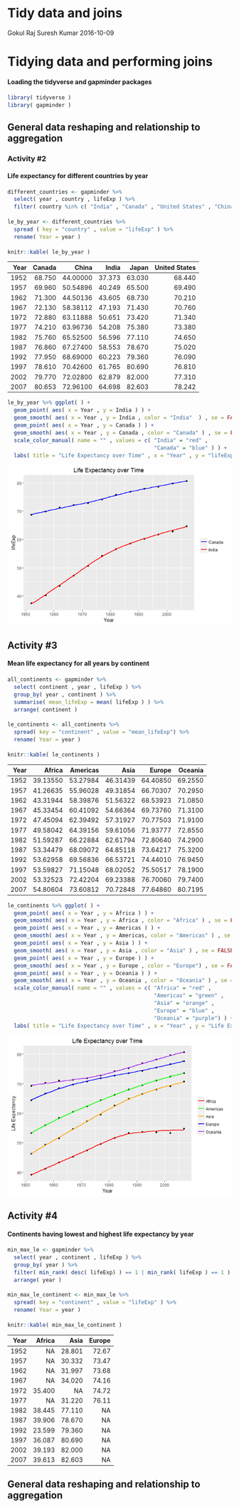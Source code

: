 Tidy data and joins
================
Gokul Raj Suresh Kumar
2016-10-09

Tidying data and performing joins
=================================

#### Loading the tidyverse and gapminder packages

``` r
library( tidyverse )
library( gapminder )
```

General data reshaping and relationship to aggregation
------------------------------------------------------

### Activity \#2

#### Life expectancy for different countries by year

``` r
different_countries <- gapminder %>% 
  select( year , country , lifeExp ) %>% 
  filter( country %in% c( "India" , "Canada" , "United States" , "China" , "Japan" ) )

le_by_year <- different_countries %>% 
  spread ( key = "country" , value = "lifeExp" ) %>% 
  rename( Year = year )

knitr::kable( le_by_year )
```

|  Year|  Canada|     China|   India|   Japan|  United States|
|-----:|-------:|---------:|-------:|-------:|--------------:|
|  1952|  68.750|  44.00000|  37.373|  63.030|         68.440|
|  1957|  69.960|  50.54896|  40.249|  65.500|         69.490|
|  1962|  71.300|  44.50136|  43.605|  68.730|         70.210|
|  1967|  72.130|  58.38112|  47.193|  71.430|         70.760|
|  1972|  72.880|  63.11888|  50.651|  73.420|         71.340|
|  1977|  74.210|  63.96736|  54.208|  75.380|         73.380|
|  1982|  75.760|  65.52500|  56.596|  77.110|         74.650|
|  1987|  76.860|  67.27400|  58.553|  78.670|         75.020|
|  1992|  77.950|  68.69000|  60.223|  79.360|         76.090|
|  1997|  78.610|  70.42600|  61.765|  80.690|         76.810|
|  2002|  79.770|  72.02800|  62.879|  82.000|         77.310|
|  2007|  80.653|  72.96100|  64.698|  82.603|         78.242|

``` r
le_by_year %>% ggplot( ) +
  geom_point( aes( x = Year , y = India ) ) +  
  geom_smooth( aes( x = Year , y = India , color = "India"  ) , se = FALSE ) +
  geom_point( aes( x = Year , y = Canada ) ) +  
  geom_smooth( aes( x = Year , y = Canada , color = "Canada" ) , se = FALSE ) +
  scale_color_manual( name = "" , values = c( "India" = "red" ,
                                              "Canada" = "blue" ) ) +
  labs( title = "Life Expectancy over Time" , x = "Year" , y = "lifeExp" )
```

![](hw04_tidy-data-joins_files/figure-markdown_github/unnamed-chunk-2-1.png)

Activity \#3
------------

#### Mean life expectancy for all years by continent

``` r
all_continents <- gapminder %>% 
  select( continent , year , lifeExp ) %>% 
  group_by( year , continent ) %>% 
  summarise( mean_lifeExp = mean( lifeExp ) ) %>% 
  arrange( continent )

le_continents <- all_continents %>% 
  spread( key = "continent" , value = "mean_lifeExp") %>% 
  rename( Year = year )

knitr::kable( le_continents )
```

|  Year|    Africa|  Americas|      Asia|    Europe|  Oceania|
|-----:|---------:|---------:|---------:|---------:|--------:|
|  1952|  39.13550|  53.27984|  46.31439|  64.40850|  69.2550|
|  1957|  41.26635|  55.96028|  49.31854|  66.70307|  70.2950|
|  1962|  43.31944|  58.39876|  51.56322|  68.53923|  71.0850|
|  1967|  45.33454|  60.41092|  54.66364|  69.73760|  71.3100|
|  1972|  47.45094|  62.39492|  57.31927|  70.77503|  71.9100|
|  1977|  49.58042|  64.39156|  59.61056|  71.93777|  72.8550|
|  1982|  51.59287|  66.22884|  62.61794|  72.80640|  74.2900|
|  1987|  53.34479|  68.09072|  64.85118|  73.64217|  75.3200|
|  1992|  53.62958|  69.56836|  66.53721|  74.44010|  76.9450|
|  1997|  53.59827|  71.15048|  68.02052|  75.50517|  78.1900|
|  2002|  53.32523|  72.42204|  69.23388|  76.70060|  79.7400|
|  2007|  54.80604|  73.60812|  70.72848|  77.64860|  80.7195|

``` r
le_continents %>% ggplot( ) +
  geom_point( aes( x = Year , y = Africa ) ) +
  geom_smooth( aes( x = Year , y = Africa , color = "Africa" ) , se = FALSE ) +
  geom_point( aes( x = Year , y = Americas ) ) +
  geom_smooth( aes( x = Year , y = Americas, color = "Americas" ) , se = FALSE ) +
  geom_point( aes( x = Year , y = Asia ) ) +
  geom_smooth( aes( x = Year , y = Asia , color = "Asia" ) , se = FALSE ) +
  geom_point( aes( x = Year , y = Europe ) ) +
  geom_smooth( aes( x = Year , y = Europe , color = "Europe") , se = FALSE ) +
  geom_point( aes( x = Year , y = Oceania ) ) + 
  geom_smooth( aes( x = Year , y = Oceania , color = "Oceania" ) , se = FALSE ) +
  scale_color_manual( name = "" , values = c( "Africa" = "red" , 
                                              "Americas" = "green" ,
                                              "Asia" = "orange" , 
                                              "Europe" = "blue" ,
                                              "Oceania" = "purple") ) +
  labs( title = "Life Expectancy over Time" , x = "Year" , y = "Life Expectancy" )
```

![](hw04_tidy-data-joins_files/figure-markdown_github/unnamed-chunk-3-1.png)

Activity \#4
------------

#### Continents having lowest and highest life expectancy by year

``` r
min_max_le <- gapminder %>%
  select( year , continent , lifeExp ) %>%
  group_by( year ) %>%
  filter( min_rank( desc( lifeExp) ) == 1 | min_rank( lifeExp ) == 1 ) %>% 
  arrange( year )

min_max_le_continent <- min_max_le %>% 
  spread( key = "continent" , value = "lifeExp" ) %>% 
  rename( Year = year )

knitr::kable( min_max_le_continent )
```

|  Year|  Africa|    Asia|  Europe|
|-----:|-------:|-------:|-------:|
|  1952|      NA|  28.801|   72.67|
|  1957|      NA|  30.332|   73.47|
|  1962|      NA|  31.997|   73.68|
|  1967|      NA|  34.020|   74.16|
|  1972|  35.400|      NA|   74.72|
|  1977|      NA|  31.220|   76.11|
|  1982|  38.445|  77.110|      NA|
|  1987|  39.906|  78.670|      NA|
|  1992|  23.599|  79.360|      NA|
|  1997|  36.087|  80.690|      NA|
|  2002|  39.193|  82.000|      NA|
|  2007|  39.613|  82.603|      NA|

General data reshaping and relationship to aggregation
------------------------------------------------------
